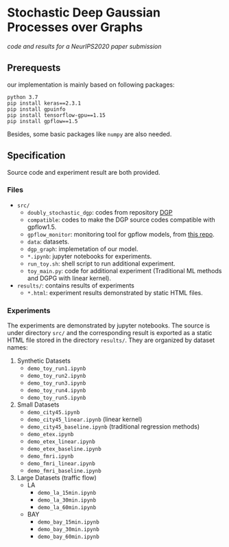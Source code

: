 # Stochastic Deep Gaussian Processes over Graphs
*code and results for a NeurIPS2020 paper submission*


## Prerequests
our implementation is mainly based on following packages:

```
python 3.7
pip install keras==2.3.1
pip install gpuinfo
pip install tensorflow-gpu==1.15
pip install gpflow==1.5
```
Besides, some basic packages like `numpy` are also needed.

## Specification

Source code and experiment result are both provided.

### Files

- `src/`
	- `doubly_stochastic_dgp`: codes from repository [DGP](https://github.com/ICL-SML/Doubly-Stochastic-DGP)
	- `compatible`: codes to make the DGP source codes compatible with gpflow1.5.
	- `gpflow_monitor`: monitoring tool for gpflow models, from [this repo](https://github.com/markvdw/gpflow-monitor).
	- `data`: datasets.
	- `dgp_graph`: implemetation of our model.
	- `*.ipynb`: jupyter notebooks for experiments.
	- `run_toy.sh`: shell script to run additional experiment.
	- `toy_main.py`: code for additional experiment (Traditional ML methods and DGPG with linear kernel).
- `results/`: contains results of experiments
	- `*.html`: experiment results demonstrated by static HTML files.

### Experiments
The experiments are demonstrated by jupyter notebooks. The source is under directory `src/` and the corresponding result is exported as a static HTML file stored in the directory `results/`. They are organized by dataset names:

1. Synthetic Datasets
	- `demo_toy_run1.ipynb`
	- `demo_toy_run2.ipynb`
	- `demo_toy_run3.ipynb`
	- `demo_toy_run4.ipynb`
	- `demo_toy_run5.ipynb`
2. Small Datasets
	- `demo_city45.ipynb`
	- `demo_city45_linear.ipynb` (linear kernel)
	- `demo_city45_baseline.ipynb` (traditional regression methods)
	- `demo_etex.ipynb`
	- `demo_etex_linear.ipynb`
	- `demo_etex_baseline.ipynb`
	- `demo_fmri.ipynb`
	- `demo_fmri_linear.ipynb`
	- `demo_fmri_baseline.ipynb`
3. Large Datasets (traffic flow)
	- LA
		- `demo_la_15min.ipynb`
		- `demo_la_30min.ipynb`
		- `demo_la_60min.ipynb`
 	- BAY
		- `demo_bay_15min.ipynb`
		- `demo_bay_30min.ipynb`
		- `demo_bay_60min.ipynb`
